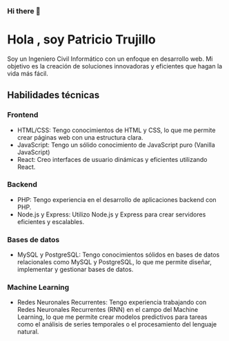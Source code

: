 ### Hi there 👋

<!--
**patriciotrujilllo/patriciotrujilllo** is a ✨ _special_ ✨ repository because its `README.md` (this file) appears on your GitHub profile.

Here are some ideas to get you started:

- 🔭 I’m currently working on ...
- 🌱 I’m currently learning ...
- 👯 I’m looking to collaborate on ...
- 🤔 I’m looking for help with ...
- 💬 Ask me about ...
- 📫 How to reach me: ...
- 😄 Pronouns: ...
- ⚡ Fun fact: ...
-->
# Hola , soy Patricio Trujillo

Soy un Ingeniero Civil Informático con un enfoque en desarrollo web. Mi objetivo es la creación de soluciones innovadoras y eficientes que hagan la vida más fácil.

## Habilidades técnicas

### Frontend

*  HTML/CSS: Tengo conocimientos de HTML y CSS, lo que me permite crear páginas web con una estructura clara.
*  JavaScript: Tengo un sólido conocimiento de JavaScript puro (Vanilla JavaScript)
*  React: Creo interfaces de usuario dinámicas y eficientes utilizando React.

### Backend

* PHP: Tengo experiencia en el desarrollo de aplicaciones backend con PHP.
* Node.js y Express: Utilizo Node.js y Express para crear servidores eficientes y escalables.

### Bases de datos

* MySQL y PostgreSQL: Tengo conocimientos sólidos en bases de datos relacionales como MySQL y PostgreSQL, lo que me permite diseñar, implementar y gestionar bases de datos.

### Machine Learning

* Redes Neuronales Recurrentes: Tengo experiencia trabajando con Redes Neuronales Recurrentes (RNN) en el campo del Machine Learning, lo que me permite crear modelos predictivos para tareas como el análisis de series temporales o el procesamiento del lenguaje natural.

